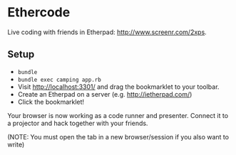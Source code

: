 Ethercode
=========

Live coding with friends in Etherpad: <http://www.screenr.com/2xps>.

## Setup

* `bundle`
* `bundle exec camping app.rb`
* Visit <http://localhost:3301/> and drag the bookmarklet to your toolbar.
* Create an Etherpad on a server (e.g. <http://ietherpad.com/>)
* Click the bookmarklet!

Your browser is now working as a code runner and presenter. Connect it
to a projector and hack together with your friends.

(NOTE: You must open the tab in a new browser/session if you also want
to write)


